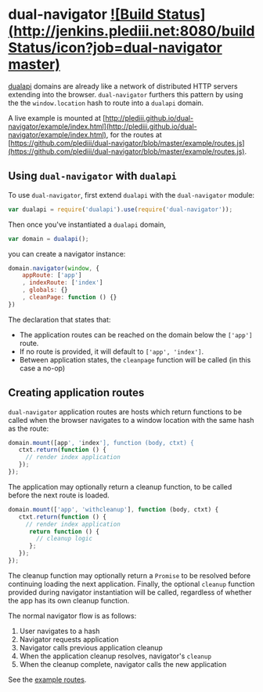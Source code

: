 # dual-navigator [![Build Status](http://jenkins.plediii.net:8080/buildStatus/icon?job=dual-navigator master)](http://jenkins.plediii.net:8080/job/dual-navigator%20master/)

[dualapi](https://github.com/plediii/dualapi) domains are already like
a network of distributed HTTP servers extending into the browser.
`dual-navigator` furthers this pattern by using the the
`window.location` hash to route into a `dualapi` domain.  

A live example is mounted at
[http://plediii.github.io/dual-navigator/example/index.html](http://plediii.github.io/dual-navigator/example/index.html),
for the routes at
[https://github.com/plediii/dual-navigator/blob/master/example/routes.js](https://github.com/plediii/dual-navigator/blob/master/example/routes.js).

## Using `dual-navigator` with `dualapi`

To use `dual-navigator`, first extend `dualapi` with the `dual-navigator` module:

```javascript
var dualapi = require('dualapi').use(require('dual-navigator'));
```

Then once you've instantiated a `dualapi` domain,
```javascript
var domain = dualapi();
```

you can create a navigator instance:
```javascript
domain.navigator(window, {
    appRoute: ['app']
    , indexRoute: ['index']
    , globals: {}
    , cleanPage: function () {}
})
```

The declaration that states that:
* The application routes can be reached on the domain below the `['app']` route.  
* If no route is provided, it will default to `['app', 'index']`.
* Between application states, the `cleanpage` function will be called (in this case a no-op)

## Creating application routes

`dual-navigator` application routes are hosts which return functions
to be called when the browser navigates to a window location with the
same hash as the route:

```javascript
domain.mount([app', 'index'], function (body, ctxt) {
   ctxt.return(function () {
     // render index application
   });
});
```

The application may optionally return a cleanup function, to be called
before the next route is loaded.
```javascript
domain.mount(['app', 'withcleanup'], function (body, ctxt) {
   ctxt.return(function () {
     // render index application
      return function () {
        // cleanup logic
      };
   });
});
```

The cleanup function may optionally return a `Promise` to be resolved
before continuing loading the next application.  Finally, the optional
`cleanup` function provided during navigator instantiation will be
called, regardless of whether the app has its own cleanup function.

The normal navigator flow is as follows:
1. User navigates to a hash
2. Navigator requests application
3. Navigator calls previous application cleanup
4. When the application cleanup resolves, navigator's `cleanup`
5. When the cleanup complete, navigator calls the new application

See the [example routes](https://github.com/plediii/dual-navigator/blob/master/example/routes.js).
